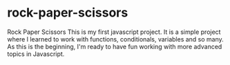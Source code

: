 # rock-paper-scissors

Rock Paper Scissors
This is my first javascript project.
It is a simple project where I learned to work with functions, conditionals, variables and so many. As this is the beginning, I'm ready to have fun working with more advanced topics in Javascript.